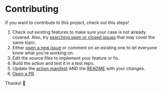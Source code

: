 # Contributing

If you want to contribute to this project, check out this steps!

1. Check out existing features to make sure your case is not already covered. Also, try [searching open or closed issues](https://github.com/EndBug/add-and-commit/issues) that may cover the same topic.
2. Either [open a new issue](https://github.com/EndBug/add-and-commit/issues/new/choose) or comment on an existing one to let everyone know what you're working on.
3. Edit the source files to implement your feature or fix.
4. Build the action and test it in a test repo.
5. Update the [action manifest](./action.yml) AND the [README](./README.md) with your changes. 
6. [Open a PR](https://github.com/EndBug/add-and-commit/compare).

Thanks! 💖

